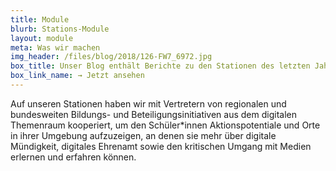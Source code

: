 ```yaml
---
title: Module
blurb: Stations-Module
layout: module
meta: Was wir machen
img_header: /files/blog/2018/126-FW7_6972.jpg
box_title: Unser Blog enthält Berichte zu den Stationen des letzten Jahres.
box_link_name: → Jetzt ansehen
---
```


Auf unseren Stationen haben wir mit Vertretern von regionalen und bundesweiten Bildungs- und Beteiligungsinitiativen aus dem digitalen Themenraum kooperiert, um den Schüler*innen Aktionspotentiale und Orte in ihrer Umgebung aufzuzeigen, an denen sie mehr über digitale Mündigkeit, digitales Ehrenamt sowie den kritischen Umgang mit Medien erlernen und erfahren können.
